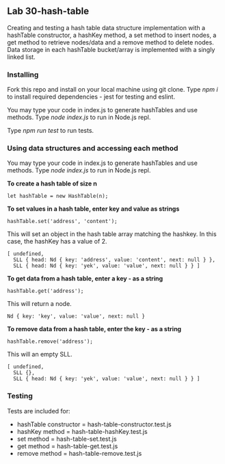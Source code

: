 ## Lab 30-hash-table
Creating and testing a hash table data structure implementation with a hashTable constructor, a hashKey method, a set method to insert nodes, a get method to retrieve nodes/data and a remove method to delete nodes.  Data storage in each hashTable bucket/array is implemented with a singly linked list.

### Installing

Fork this repo and install on your local machine using git clone.
Type *npm i* to install required dependencies - jest for testing and eslint.

You may type your code in index.js to generate hashTables and use methods. Type *node index.js* to run in Node.js repl.

Type *npm run test* to run tests.

###  Using data structures and accessing each method

You may type your code in index.js to generate hashTables and use methods. Type *node index.js* to run in Node.js repl.

**To create a hash table of size n**
```
let hashTable = new HashTable(n);
```

**To set values in a hash table, enter key and value as strings**
```
hashTable.set('address', 'content');
```
This will set an object in the hash table array matching the hashkey.  In this case, the hashKey has a value of 2.

```
[ undefined,
  SLL { head: Nd { key: 'address', value: 'content', next: null } },
  SLL { head: Nd { key: 'yek', value: 'value', next: null } } ]
```

**To get data from a hash table, enter a key - as a string**
```
hashTable.get('address');
```
This will return a node.
```
Nd { key: 'key', value: 'value', next: null }
```

**To remove data from a hash table, enter the key - as a string**

```
hashTable.remove('address');
```

This will an empty SLL.

```
[ undefined,
  SLL {},
  SLL { head: Nd { key: 'yek', value: 'value', next: null } } ]
```

### Testing
Tests are included for:
- hashTable constructor = hash-table-constructor.test.js
- hashKey method = hash-table-hashKey.test.js
- set method = hash-table-set.test.js
- get method = hash-table-get.test.js
- remove method = hash-table-remove.test.js
